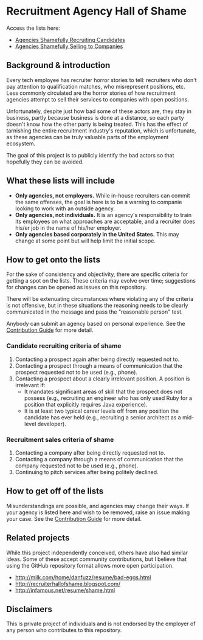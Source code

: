 # Recruitment Agency Hall of Shame

Access the lists here:
* [Agencies Shamefully Recruiting Candidates](shame-recruiting.md)
* [Agencies Shamefully Selling to Companies](shame-sales.md)

## Background & introduction

Every tech employee has recruiter horror stories to tell: recruiters who don't
pay attention to qualification matches, who misrepresent positions, etc. Less
commonly circulated are the horror stories of how recruitment agencies attempt
to sell their services to companies with open positions.

Unfortunately, despite just how bad some of these actors are, they stay in
business, partly because business is done at a distance, so each party doesn't
know how the other party is being treated. This has the effect of tarnishing
the entire recruitment industry's reputation, which is unfortunate, as these
agencies can be truly valuable parts of the employment ecosystem.

The goal of this project is to publicly identify the bad actors so that
hopefully they can be avoided.

## What these lists will include

* **Only agencies, not employers.** While in-house recruiters can commit the
  same offenses, the goal is here is to be a warning to companie looking to
  work with an outside agency.
* **Only agencies, not individuals.** It is an agency's responsibility to train
  its employees on what approaches are acceptable, and a recruiter does his/er
  job in the name of his/her employer.
* **Only agencies based corporately in the United States.** This may change at
  some point but will help limit the initial scope.

## How to get onto the lists

For the sake of consistency and objectivity, there are specific criteria for
getting a spot on the lists. These criteria may evolve over time; suggestions
for changes can be opened as issues on this repository.

There will be extenuating circumstances where violating any of the criteria
is not offensive, but in these situations the reasoning needs to be clearly
communicated in the message and pass the "reasonable person" test.

Anybody can submit an agency based on personal experience. See the
[Contribution Guide](CONTRIBUTING.md) for more detail.

### Candidate recruiting criteria of shame

1. Contacting a prospect again after being directly requested not to.
2. Contacting a prospect through a means of communication that the prospect
   requested not to be used (e.g., phone).
3. Contacting a prospect about a clearly irrelevant position. A position is
   irrelevant if:
   * It mandates significant areas of skill that the prospect does not possess
     (e.g., recruiting an engineer who has only used Ruby for a position that
     explicitly requires Java experience). 
   * It is at least two typical career levels off from any position the
     candidate has ever held (e.g., recruiting a senior architect as a
     mid-level developer). 

### Recruitment sales criteria of shame

1. Contacting a company after being directly requested not to.
2. Contacting a company through a means of communication that the company
   requested not to be used (e.g., phone).
3. Continuing to pitch services after being politely declined.

## How to get off of the lists

Misunderstandings are possible, and agencies may change their ways. If
your agency is listed here and wish to be removed, raise an issue making
your case. See the [Contribution Guide](CONTRIBUTING.md) for more detail.

## Related projects

While this project independently conceived, others have also had similar
ideas. Some of these accept community contributions, but I believe that
using the GitHub repository format allows more open participation. 

* <http://milk.com/home/danfuzz/resume/bad-eggs.html>
* <http://recruiterhallofshame.blogspot.com/>
* <http://infamous.net/resume/shame.html>

## Disclaimers

This is private project of individuals and is not endorsed by the employer
of any person who contributes to this repository. 
